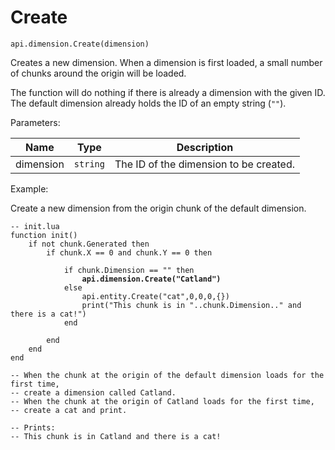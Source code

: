 # Create



`api.dimension.Create(dimension)`

Creates a new dimension. When a dimension is first loaded, a small number of chunks around the origin will be loaded.&#x20;

The function will do nothing if there is already a dimension with the given ID. The default dimension already holds the ID of an empty string (`""`).



Parameters:

| Name      | Type     | Description                            |
| --------- | -------- | -------------------------------------- |
| dimension | `string` | The ID of the dimension to be created. |



Example:

Create a new dimension from the origin chunk of the default dimension.

<pre class="language-lua"><code class="lang-lua">-- init.lua
function init()
    if not chunk.Generated then
        if chunk.X == 0 and chunk.Y == 0 then
       
            if chunk.Dimension == "" then
<strong>                api.dimension.Create("Catland")
</strong>            else
                api.entity.Create("cat",0,0,0,{})
                print("This chunk is in "..chunk.Dimension.." and there is a cat!")
            end
            
        end
    end
end

-- When the chunk at the origin of the default dimension loads for the first time,
-- create a dimension called Catland.
-- When the chunk at the origin of Catland loads for the first time,
-- create a cat and print.

-- Prints:
-- This chunk is in Catland and there is a cat!
</code></pre>

